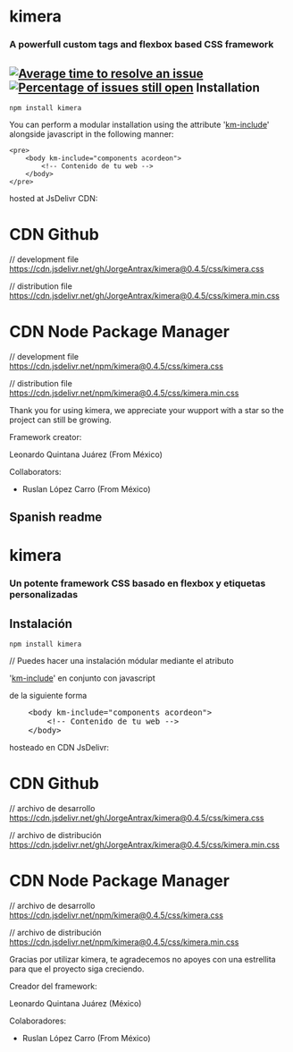 # kimera
### A powerfull custom tags and flexbox based CSS framework
[![Average time to resolve an issue](http://isitmaintained.com/badge/resolution/JorgeAntrax/kimera.svg)](http://isitmaintained.com/project/JorgeAntrax/kimera "Average time to resolve an issue")
[![Percentage of issues still open](http://isitmaintained.com/badge/open/JorgeAntrax/kimera.svg)](http://isitmaintained.com/project/JorgeAntrax/kimera "Percentage of issues still open")
Installation
----

    npm install kimera

You can perform a modular installation using the attribute '<a href="http://kimera.comli.com">km-include</a>' alongside javascript in the following manner:

    <pre>
    	<body km-include="components acordeon">
	    	<!-- Contenido de tu web -->
	    </body>
    </pre>


hosted at JsDelivr CDN:

# CDN Github

// development file
https://cdn.jsdelivr.net/gh/JorgeAntrax/kimera@0.4.5/css/kimera.css

// distribution file
https://cdn.jsdelivr.net/gh/JorgeAntrax/kimera@0.4.5/css/kimera.min.css

# CDN Node Package Manager

// development file
https://cdn.jsdelivr.net/npm/kimera@0.4.5/css/kimera.css

// distribution file
https://cdn.jsdelivr.net/npm/kimera@0.4.5/css/kimera.min.css

Thank you for using kimera, we appreciate your wupport with a star so the project can still be growing.

Framework creator:

Leonardo Quintana Juárez  (From México)

Collaborators:

* Ruslan López Carro (From México)


Spanish readme
--

# kimera
### Un potente framework CSS basado en flexbox y etiquetas personalizadas

Instalación
----

    npm install kimera

// Puedes hacer una instalación módular mediante el atributo

'<a href="http://kimera.comli.com">km-include</a>' en conjunto con javascript

de la siguiente forma
<pre>
	&ltbody km-include="components acordeon"&gt
		&lt!-- Contenido de tu web --&gt
	&lt/body&gt
</pre>


hosteado en CDN JsDelivr:

# CDN Github

// archivo de desarrollo
https://cdn.jsdelivr.net/gh/JorgeAntrax/kimera@0.4.5/css/kimera.css

// archivo de distribución
https://cdn.jsdelivr.net/gh/JorgeAntrax/kimera@0.4.5/css/kimera.min.css

# CDN Node Package Manager

// archivo de desarrollo
https://cdn.jsdelivr.net/npm/kimera@0.4.5/css/kimera.css

// archivo de distribución
https://cdn.jsdelivr.net/npm/kimera@0.4.5/css/kimera.min.css

Gracias por utilizar kimera, te agradecemos no apoyes con una estrellita
para que el proyecto siga creciendo.

Creador del framework:

Leonardo Quintana Juárez  (México)

Colaboradores:

* Ruslan López Carro (From México)
